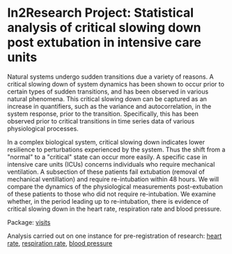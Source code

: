 # In2Research Project: Statistical analysis of critical slowing down post extubation in intensive care units

Natural systems undergo sudden transitions due a variety of reasons. A critical slowing down of system dynamics has been shown to occur prior to certain types of sudden transitions, and has been observed in various natural phenomena. This critical slowing down can be captured as an increase in quantifiers, such as the variance and autocorrelation, in the system response, prior to the transition. Specifically, this has been observed prior to critical transitions in time series data of various physiological processes. 

In a complex biological system, critical slowing down indicates lower resilience to perturbations experienced by the system. Thus the shift from a "normal" to a "critical" state can occur more easily. A specific case in intensive care units (ICUs) concerns individuals who require mechanical ventilation. A subsection of these patients fail extubation (removal of mechanical ventillation) and require re-intubation within 48 hours. We will compare the dynamics of the physiological measurements post-extubation of these patients to those who did not require re-intubation. We examine whether, in the period leading up to re-intubation, there is evidence of critical slowing down in the heart rate, respiration rate and blood pressure.

Package: [visits](https://github.com/l-khali/In2Research/tree/main/visits)

Analysis carried out on one instance for pre-registration of research: [heart rate](https://github.com/l-khali/In2Research/blob/main/PC-0192_analysis.ipynb), [respiration rate](https://github.com/l-khali/In2Research/blob/main/PC-0192_RR_analysis.ipynb), [blood pressure](https://github.com/l-khali/In2Research/blob/main/PC-0192_ABF_analysis.ipynb)
